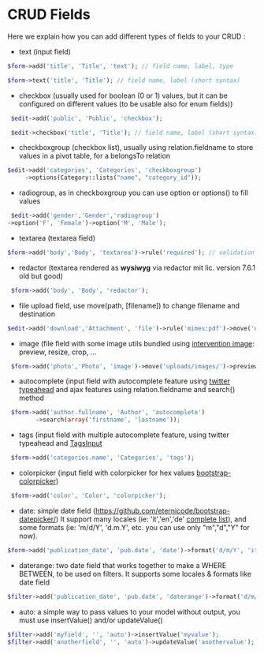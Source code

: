 # CRUD Fields

Here we explain how you can add different types of fields to your CRUD :

- text (input field) 
```php
$form->add('title', 'Title', 'text'); // field name, label, type

$form->text('title', 'Title'); // field name, label (short syntax)
```
- checkbox (usually used for boolean (0 or 1) values,  but it can be configured on different values (to be usable also for enum fields))
```php
 $edit->add('public', 'Public', 'checkbox');

 $edit->checkbox('title', 'Title'); // field name, label (short syntax)
```
- checkboxgroup (checkbox list), usually using relation.fieldname to store values in a pivot table, for a belongsTo relation
```php
$edit->add('categories', 'Categories', 'checkboxgroup')
     ->options(Category::lists("name", "category_id"));
```
- radiogroup, as in checkboxgroup you can use option or options() to fill values
```php
 $edit->add('gender','Gender','radiogroup')
->option('F', 'Female')->option('M', 'Male');
```
- textarea (textarea field)
```php
$form->add('body','Body', 'textarea')->rule('required'); // validation
```
- redactor (textarea rendered as **wysiwyg** via redactor mit lic. version 7.6.1 old but good)
```php
 $form->add('body', 'Body', 'redactor'); 
```
- file upload field, use move(path, [filename]) to change filename and destination  
```php
$edit->add('download','Attachment', 'file')->rule('mimes:pdf')->move('uploads/pdf/');
```
- image (file field with some image utils bundled using [intervention image](https://github.com/Intervention/image): preview, resize, crop, ...
```php
 $form->add('photo','Photo', 'image')->move('uploads/images/')->preview(80,80);
```
- autocomplete (input field with autocomplete feature using [twitter typeahead](https://twitter.github.io/typeahead.js/) and ajax features  using relation.fieldname and search() method
```php
 $form->add('author.fullname', 'Author', 'autocomplete')
        ->search(array('firstname', 'lastname'));
```
- tags (input field with multiple autocomplete feature, using twitter typeahead and [TagsInput](https://github.com/TimSchlechter/bootstrap-tagsinput)
```php
 $form->add('categories.name', 'Categories', 'tags'); 
```
- colorpicker (input field with colorpicker for hex values [bootstrap-colorpicker](http://mjolnic.github.io/bootstrap-colorpicker/))
```php
 $form->add('color', 'Color', 'colorpicker'); 
```

- date:  simple date field (https://github.com/eternicode/bootstrap-datepicker/) 
It support many locales (ie: 'it','en','de' [complete list](https://github.com/eternicode/bootstrap-datepicker/tree/master/js/locales)), and some formats (ie: 'm/d/Y', 'd.m.Y', etc. you can use only "m","d","Y" for now).
```php
$form->add('publication_date', 'pub.date', 'date')->format('d/m/Y', 'it');
```
- daterange:  two date field that works together to make a WHERE BETWEEN, to be used on filters.
It supports some locales & formats like date field
```php
$filter->add('publication_date', 'pub.date', 'daterange')->format('d/m/Y', 'it');
```

- auto:  a simple way to pass values to your model without output, you must use insertValue() and/or updateValue() 
```php
$filter->add('myfield', '', 'auto')->insertValue('myvalue');
$filter->add('anotherfield', '', 'auto')->updateValue('anothervalue');
```
